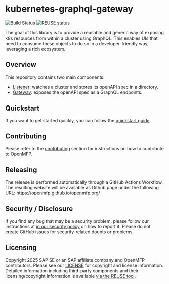 # kubernetes-graphql-gateway

![Build Status](https://github.com/openmfp/kubernetes-graphql-gateway/actions/workflows/pipeline.yml/badge.svg)
[![REUSE status](
https://api.reuse.software/badge/github.com/openmfp/kubernetes-graphql-gateway)](https://api.reuse.software/info/github.com/openmfp/kubernetes-graphql-gateway)

The goal of this library is to provide a reusable and generic way of exposing k8s resources from within a cluster using GraphQL.
This enables UIs that need to consume these objects to do so in a developer-friendly way, leveraging a rich ecosystem.

## Overview

This repository contains two main components:
- [Listener](./docs/listener.md): watches a cluster and stores its openAPI spec in a directory.
- [Gateway](./docs/gateway.md): exposes the openAPI spec as a GraphQL endpoints.

## Quickstart

If you want to get started quickly, you can follow the [quickstart guide](./docs/quickstart.md).

## Contributing
Please refer to the [contributing](./docs/contributing.md) section for instructions on how to contribute to OpenMFP.

## Releasing

The release is performed automatically through a GitHub Actions Workflow. The resulting website will be available as Github page under the following URL: https://openmfp.github.io/openmfp.org/

## Security / Disclosure

If you find any bug that may be a security problem, please follow our instructions at [in our security policy](https://github.com/openmfp/openmfp.org/security/policy) on how to report it. Please do not create GitHub issues for security-related doubts or problems.

## Licensing

Copyright 2025 SAP SE or an SAP affiliate company and OpenMFP contributors. Please see our [LICENSE](LICENSE) for copyright and license information. Detailed information including third-party components and their licensing/copyright information is available [via the REUSE tool](https://api.reuse.software/info/github.com/openmfp/openmfp.org).

